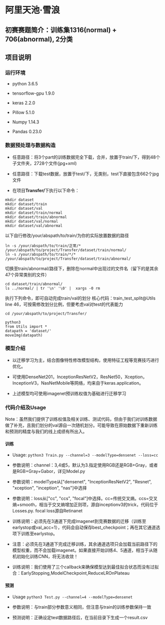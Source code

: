 # 阿里天池·雪浪

## 初赛赛题简介：训练集1316(normal) + 706(abnormal), 2分类

## 项目说明

### 运行环境

- python 3.6.5

- tensorflow-gpu 1.9.0

- keras 2.2.0

- Pillow 5.1.0

- Numpy 1.14.3

- Pandas 0.23.0

### 数据预处理与数据构造

- 任意路径：将3个part的训练数据完全下载，合并，放置于train/下，得到48个子文件夹，2728个文件(jpg+xml)

- 任意路径：下载test数据，放置于test/下，无类别，test下直接包含662个jpg文件

- 在项目<b>Transfer/</b>下执行以下命令：

```
mkdir dataset
mkdir dataset/train
mkdir dataset/val
mkdir dataset/train/normal
mkdir dataset/train/abnormal
mkdir dataset/val/normal
mkdir dataset/val/abnormal
```

以下自行修改/your/abspath/to/train/为你的实际放置数据的路径
```
ln -s /your/abspath/to/train/正常/* /your/abspath/to/project/Transfer/dataset/train/normal/
ln -s /your/abspath/to/train/*/* /your/abspath/to/project/Transfer/dataset/train/abnormal/
```

切换至train/abnormal/路径下，删除在normal中出现过的文件名（留下的是其余47个异常类别的文件）
```
cd dataset/train/abnormal/
ls ../normal/ | tr '\n' '\0' |  xargs -0 rm
```

执行下列命令，即可自动完成train/val的划分
核心代码：train_test_split@Utils line 46，可按需修改划分比例，但要考虑val对test的代表能力
```
cd /your/abspath/to/project/Transfer/

python3
from Utils import *
datapath = 'dataset/'
moveImg(datapath)
```

### 模型介绍

- 以迁移学习为主，结合图像特性修改模型结构，使用特征工程等竞赛技巧进行优化。

- 可使用DenseNet201，InceptionResNetV2，ResNet50，Xception，InceptionV3，NasNetMobile等网络，均来自于keras.application。

- 上述模型均可使用imagenet预训练权值为基础进行迁移学习

### 代码介绍及Usage

Note：虽然我们提供了训练权值及相关训练、测试代码，但由于我们对训练数据做了补充，且我们划分的val源自一次随机划分。可能导致在原始数据下重新训练和预测的精度与我们的线上成绩有所出入。

#### 训练

- Usage: ```python3 Train.py --channel=3 --modelType=densenet --loss=cc```

- 参数说明：channel：3,4或5，默认为3.指定使用RGB还是RGB+Gray，或者是RGB+Gray+Gabor，详见Model.py

- 参数说明：modelType从["densenet", "InceptionResNetV2", "Resnet", "xception", "inception", "nas"]中选择

- 参数说明：loss从["cc", "ccs", "focal"]中选择。cc=传统交叉熵。ccs=交叉熵+smooth，相当于交叉熵增加正则项，源自inceptionv3的trick，代码位于Losses.py. focal loss源自Retinanet

- 训练说明：必须先在3通道下完成Imagenet到竞赛数据的迁移（训练至earlystop或val_acc=1），代码会自动保存best_checkpoint；再在其它通道选项下训练至earlystop。

- 注意：必须先在3通道下完成迁移训练，其余通道选项只会加载当前路径下的模型权重，而不会加载imagenet。如果直接开始训练4、5通道，相当于从随机初始化训练CNN，将无法收敛！

- 训练说明：我们使用了三个callback来确保模型达到最佳拟合状态而没有过拟合：EarlyStopping,ModelCheckpoint,ReduceLROnPlateau

#### 预测

- Usage ```python3 Test.py --channel=4 --modelType=densenet```

- 参数说明：与train部分参数意义相同，但注意与train的训练参数保持一致

- 预测说明：正确设定test数据路径后，在当前目录下生成一个result.csv